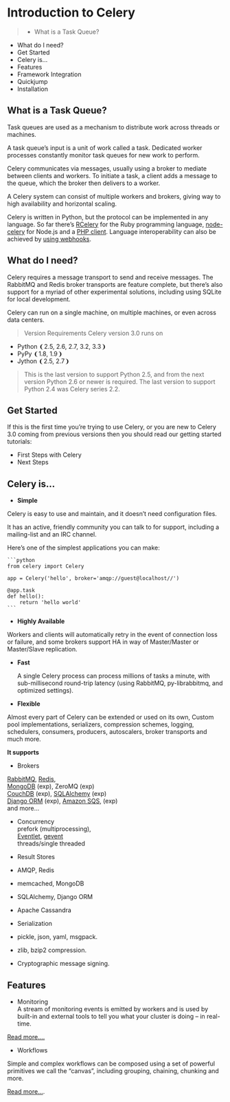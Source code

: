 # Introduction to Celery

>* What is a Task Queue?  
* What do I need?  
* Get Started  
* Celery is…  
* Features  
* Framework Integration  
* Quickjump  
* Installation  


## What is a Task Queue?

Task queues are used as a mechanism to distribute work across threads or machines.  

A task queue’s input is a unit of work called a task. Dedicated worker processes constantly monitor task queues for new work to perform.  

Celery communicates via messages, usually using a broker to mediate between clients and workers. To initiate a task, a client adds a message to the queue, which the broker then delivers to a worker.  

A Celery system can consist of multiple workers and brokers, giving way to high availability and horizontal scaling.  

Celery is written in Python, but the protocol can be implemented in any language. So far there’s [RCelery](http://leapfrogdevelopment.github.com/rcelery/) for the Ruby programming language, [node-celery](https://github.com/mher/node-celery) for Node.js and a [PHP client](https://github.com/gjedeer/celery-php). Language interoperability can also be achieved by [using webhooks](http://docs.celeryproject.org/en/latest/userguide/remote-tasks.html#guide-webhooks).  


## What do I need?
Celery requires a message transport to send and receive messages. The RabbitMQ and Redis broker transports are feature complete, but there’s also support for a myriad of other experimental solutions, including using SQLite for local development.  

Celery can run on a single machine, on multiple machines, or even across data centers.  

> Version Requirements
Celery version 3.0 runs on  
* Python ❨2.5, 2.6, 2.7, 3.2, 3.3❩  
* PyPy ❨1.8, 1.9❩  
* Jython ❨2.5, 2.7❩

>This is the last version to support Python 2.5, and from the next version Python 2.6 or newer is required. The last version to support Python 2.4 was Celery series 2.2.  


## Get Started
If this is the first time you’re trying to use Celery, or you are new to Celery 3.0 coming from previous versions then you should read our getting started tutorials:  
* First Steps with Celery
* Next Steps



## Celery is…


* **Simple**

 Celery is easy to use and maintain, and it doesn’t need configuration files.

 It has an active, friendly community you can talk to for support, including a mailing-list and an IRC channel.

 Here’s one of the simplest applications you can make:
    
    ```python
    from celery import Celery
    
    app = Celery('hello', broker='amqp://guest@localhost//')
    
    @app.task
    def hello():
        return 'hello world'
    ```
* **Highly Available**  

 Workers and clients will automatically retry in the event of connection loss or failure, and some brokers support HA in way of Master/Master or Master/Slave replication.

* **Fast**

  A single Celery process can process millions of tasks a minute, with sub-millisecond round-trip latency (using RabbitMQ, py-librabbitmq, and optimized settings).

* **Flexible**

 Almost every part of Celery can be extended or used on its own, Custom pool implementations, serializers, compression schemes, logging, schedulers, consumers, producers, autoscalers, broker transports and much more.


**It supports**
* Brokers

 [RabbitMQ](http://docs.celeryproject.org/en/latest/getting-started/brokers/rabbitmq.html#broker-rabbitmq), [Redis](http://docs.celeryproject.org/en/latest/getting-started/brokers/redis.html#broker-redis),  
 [MongoDB](http://docs.celeryproject.org/en/latest/getting-started/brokers/mongodb.html#broker-mongodb) (exp), ZeroMQ (exp)  
 [CouchDB](http://docs.celeryproject.org/en/latest/getting-started/brokers/couchdb.html#broker-couchdb) (exp), [SQLAlchemy](http://docs.celeryproject.org/en/latest/getting-started/brokers/sqlalchemy.html#broker-sqlalchemy) (exp)  
 [Django ORM](http://docs.celeryproject.org/en/latest/getting-started/brokers/django.html#broker-django) (exp), [Amazon SQS](http://docs.celeryproject.org/en/latest/getting-started/brokers/sqs.html#broker-sqs), (exp)  
 and more…

* Concurrency  
 prefork (multiprocessing),  
 [Eventlet](http://eventlet.net/), [gevent](http://gevent.org/)  
 threads/single threaded  

* Result Stores  
 * AMQP, Redis  
 * memcached, MongoDB  
 * SQLAlchemy, Django ORM  
 * Apache Cassandra  

* Serialization  
 * pickle, json, yaml, msgpack.  
 * zlib, bzip2 compression.  
 * Cryptographic message signing.  


## Features
* Monitoring  
 A stream of monitoring events is emitted by workers and is used by built-in and external tools to tell you what your cluster is doing – in real-time.  
 
 [Read more….](http://docs.celeryproject.org/en/latest/userguide/monitoring.html#guide-monitoring)  

* Workflows  

 Simple and complex workflows can be composed using a set of powerful primitives we call the “canvas”, including grouping, chaining, chunking and more.

 [Read more…](http://docs.celeryproject.org/en/latest/userguide/canvas.html#guide-canvas).

